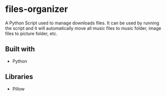 # files-organizer

A Python Script used to manage downloads files. It can be used by running the script and it will automatically move all music files to music folder, image files to picture folder, etc.

## Built with

- Python

## Libraries
- Pillow